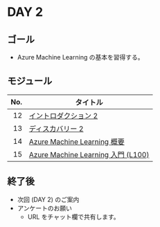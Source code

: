 # DAY 2

## ゴール

* Azure Machine Learning の基本を習得する。


## モジュール

| No.  | タイトル |
| ----:| ---- |
| 12 | [イントロダクション 2](../modules/12_イントロダクション2/README.md) |
| 13 | [ディスカバリー 2](../modules/13_ディスカバリー2/README.md) |
| 14 | [Azure Machine Learning 概要](../modules/12_AzureMachineLearning概要/README.md) |
| 15 | [Azure Machine Learning 入門 (L100)](../modules/13_AzureMachineLearning入門(L100)/README.md) |


## 終了後

* 次回 (DAY 2) のご案内
* アンケートのお願い
  * URL をチャット欄で共有します。
